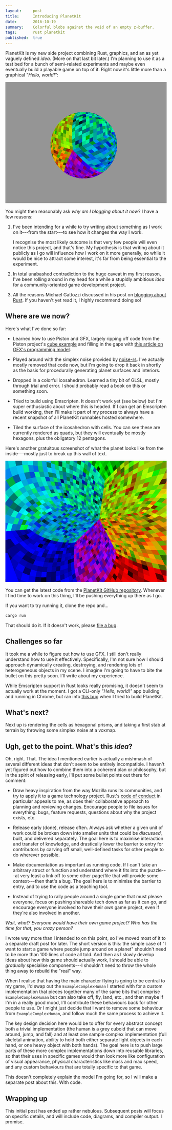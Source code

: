 ```yaml
---
layout:     post
title:      Introducing PlanetKit
date:       2016-10-19
summary:    Colorful blobs against the void of an empty z-buffer.
tags:       rust planetkit
published:  true
---
```


PlanetKit is my new side project combining Rust, graphics, and an as yet vaguely defined _idea_. (More on that last bit later.) I'm planning to use it as a test bed for a bunch of semi-related experiments and maybe even eventually build a playable game on top of it. Right now it's little more than a graphical _"Hello, world!"_:

![A globe](/images/globe-outside.png)

You might then reasonably ask _why am I blogging about it now_? I have a few reasons:

1. I've been intending for a while to try writing about something as I work on it---from the start---to see how it changes the way I work.

    I recognise the most likely outcome is that very few people will even notice this project, and that's fine. My hypothesis is that writing about it publicly as I go will influence how I work on it more generally, so while it would be nice to attract some interest, it's far from being essential to the experiment.

1. In total unabashed contradiction to the huge caveat in my first reason, I've been rolling around in my head for a while a stupidly ambitious _idea_ for a community-oriented game development project.

1. All the reasons Michael Gattozzi discussed in his post on [blogging about Rust](//mgattozzi.github.io/2016/09/27/blog-about-rust.html). If you haven't yet read it, I highly recommend doing so!


## Where are we now?

Here's what I've done so far:

- Learned how to use Piston and GFX, largely ripping off code from the Piston project's [cube example](//github.com/PistonDevelopers/piston-examples/blob/master/src/cube.rs) and filling in the gaps with [this article on GFX's programming model](http://gfx-rs.github.io/2016/09/14/programming-model.html).

- Played around with the simplex noise provided by [noise-rs](//github.com/brendanzab/noise-rs). I've actually mostly removed that code now, but I'm going to drop it back in shortly as the basis for procedurally generating planet surfaces and interiors.

- Dropped in a colorful icosahedron. Learned a tiny bit of GLSL, mostly through trial and error. I should probably read a book on this or something soon.

- Tried to build using Emscripten. It doesn't work yet (see below) but I'm super enthusiastic about where this is headed. If I can get an Emscripten build working, then I'll make it part of my process to always have a recent snapshot of all PlanetKit runnables hosted somewhere.

- Tiled the surface of the icosahedron with cells. You can see these are currently rendered as quads, but they will eventually be mostly hexagons, plus the obligatory 12 pentagons.

Here's another gratuitous screenshot of what the planet looks like from the inside---mostly just to break up this wall of text.

![The same globe, from the inside](/images/globe-inside.png)

You can get the latest code from the [PlanetKit GitHub repository](//github.com/jeffparsons/planetkit). Whenever I find time to work on this thing, I'll be pushing everything up there as I go.

If you want to try running it, clone the repo and...

```bash
cargo run
```

That should do it. If it doesn't work, please [file a bug](//github.com/jeffparsons/planetkit/issues/new).


## Challenges so far

It took me a while to figure out how to use GFX. I still don't really understand how to use it effectively. Specifically, I'm not sure how I should approach dynamically creating, destroying, and rendering lots of heterogeneous objects in my scene. I imagine I'm going to have to bite the bullet on this pretty soon. I'll write about my experience.

While Emscripten support in Rust looks really promising, it doesn't seem to actually work at the moment. I got a CLI-only _"Hello, world!"_ app building and running in Chrome, but ran into [this bug](//github.com/rust-lang/rust/issues/37185) when I tried to build PlanetKit.


## What's next?

Next up is rendering the cells as hexagonal prisms, and taking a first stab at terrain by throwing some simplex noise at a voxmap.


## Ugh, get to the point. What's this _idea_?

Oh, right. That. The idea I mentioned earlier is actually a mishmash of several different ideas that don't seem to be entirely incompatible. I haven't yet figured out how to combine them into a coherent plan or philosophy, but in the spirit of releasing early, I'll put some bullet points out there for comment:

- Draw heavy inspiration from the way Mozilla runs its communities, and try to apply it to a game technology project. Rust's [code of conduct](//www.rust-lang.org/en-US/conduct.html) in particular appeals to me, as does their collaborative approach to planning and reviewing changes. Encourage people to file issues for everything: bugs, feature requests, questions about why the project exists, etc.

- Release early (done), release often. Always ask whether a given unit of work could be broken down into smaller units that could be _discussed_, built, and delivered separately. The goal here is to maximise interaction and transfer of knowledge, and drastically lower the barrier to entry for contributors by carving off small, well-defined tasks for other people to do wherever possible.

- Make documentation as important as running code. If I can't take an arbitrary struct or function and understand where it fits into the puzzle---at very least a link off to some other page/file that will provide some context---then that's a bug. The goal here is to minimise the barrier to entry, and to use the code as a teaching tool.

- Instead of trying to rally people around a single game that must please everyone, focus on pushing shareable tech down as far as it can go, and encourage everyone involved to have their _own_ game project, even if they're also involved in another.

_Wait, what? Everyone would have their own game project? Who has the time for that, you crazy person?_

I wrote way more than I intended to on this point, so I've moved most of it to a separate draft post for later. The short version is this: the simple case of "I want to start a game where people jump around on a planet" shouldn't need to be more than 100 lines of code all told. And then as I slowly develop ideas about how this game should actually work, I should be able to _gradually_ specialise components---I shouldn't need to throw the whole thing away to rebuild the "real" way.

When I realise that having the main character flying is going to be central to my game, I'd swap out the `ExampleComplexHuman` I started with for a custom implementation that pieces together many of the same bits that comprise `ExampleComplexHuman` but can also take off, fly, land, etc., and then maybe if I'm in a really good mood, I'll contribute these behaviours back for other people to use. Or I might just decide that I want to remove some behaviour from `ExampleComplexHuman`, and follow much the same process to achieve it.

The key design decision here would be to offer for every abstract concept both a trivial implementation (the human is a grey cuboid that can move around, jump, and fall) and at least one sample complex implementation (full skeletal animation, ability to hold both either separate light objects in each hand, or one heavy object with both hands). The goal here is to push large parts of these more complex implementations down into reusable libraries, so that their uses in specific games would then look more like configuration of visual appearance, physical characteristics like mass and max speed, and any custom behaviours that are totally specific to that game.

This doesn't completely explain the model I'm going for, so I will make a separate post about this. With code.


## Wrapping up

This initial post has ended up rather nebulous. Subsequent posts will focus on specific details, and will include code, diagrams, and compiler output. I promise.
